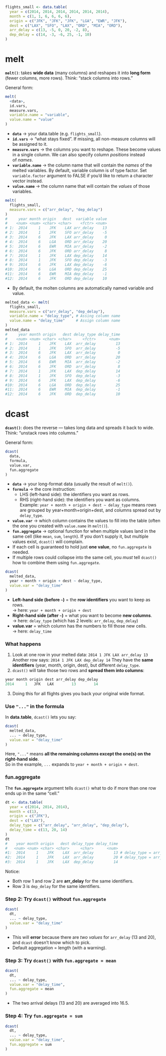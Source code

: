 ```R
flights_small <- data.table(
  year = c(2014, 2014, 2014, 2014, 2014, 2014),
  month = c(1, 1, 6, 6, 6, 6),
  origin = c("JFK", "JFK", "JFK", "LGA", "EWR", "JFK"),
  dest = c("LAX", "SFO", "LAX", "ORD", "MIA", "ORD"),
  arr_delay = c(13, -5, 0, 20, -2, 8),
  dep_delay = c(14, -3, -6, 25, -1, 10)
)
```
# melt

**`melt()`**: takes **wide data** (many columns) and reshapes it into **long form** (fewer columns, more rows). Think: “stack columns into rows.”

General form:

```R
melt(
  <data>,
  id.vars,
  measure.vars,
  variable.name = "variable",
  value.name = "value"
)
```

- **`data`** → your data.table (e.g. `flights_small`).
- **`id.vars`** →  “what stays fixed”. If missing, all non-measure columns will be assigned to it.
- **`measure.vars`** → the columns you want to reshape. These become values in a single column.  We can also specify column _positions_ instead of _names_.
- **`variable.name`** → the column name that will contain the _names_ of the melted variables. By default, variable column is of type factor. Set `variable.factor` argument to FALSE if you’d like to return a character vector instead.
- **`value.name`** → the column name that will contain the _values_ of those variables.

```R
melt(
  flights_small,
  measure.vars = c("arr_delay", "dep_delay")
)
#     year month origin   dest  variable value
#    <num> <num> <char> <char>    <fctr> <num>
# 1:  2014     1    JFK    LAX arr_delay    13
# 2:  2014     1    JFK    SFO arr_delay    -5
# 3:  2014     6    JFK    LAX arr_delay     0
# 4:  2014     6    LGA    ORD arr_delay    20
# 5:  2014     6    EWR    MIA arr_delay    -2
# 6:  2014     6    JFK    ORD arr_delay     8
# 7:  2014     1    JFK    LAX dep_delay    14
# 8:  2014     1    JFK    SFO dep_delay    -3
# 9:  2014     6    JFK    LAX dep_delay    -6
#10:  2014     6    LGA    ORD dep_delay    25
#11:  2014     6    EWR    MIA dep_delay    -1
#12:  2014     6    JFK    ORD dep_delay    10
```
- By default, the molten columns are automatically named variable and value.

```R
melted_data <- melt(
  flights_small,
  measure.vars = c("arr_delay", "dep_delay"),
  variable.name = "delay_type", # Assing column name
  value.name = "delay_time"     # Assign column name
)
melted_data
#     year month origin   dest delay_type delay_time
#    <num> <num> <char> <char>     <fctr>      <num>
# 1:  2014     1    JFK    LAX  arr_delay         13
# 2:  2014     1    JFK    SFO  arr_delay         -5
# 3:  2014     6    JFK    LAX  arr_delay          0
# 4:  2014     6    LGA    ORD  arr_delay         20
# 5:  2014     6    EWR    MIA  arr_delay         -2
# 6:  2014     6    JFK    ORD  arr_delay          8
# 7:  2014     1    JFK    LAX  dep_delay         14
# 8:  2014     1    JFK    SFO  dep_delay         -3
# 9:  2014     6    JFK    LAX  dep_delay         -6
#10:  2014     6    LGA    ORD  dep_delay         25
#11:  2014     6    EWR    MIA  dep_delay         -1
#12:  2014     6    JFK    ORD  dep_delay         10
```
# dcast

**`dcast()`**: does the reverse — takes long data and spreads it back to wide. Think: “unstack rows into columns.”

General form:
```R
dcast(
  data,
  formula,
  value.var,
  fun.aggregate
)
```

- **`data`** → your long-format data (usually the result of `melt()`).
- **`formula`** → the core instruction:
    - LHS (left-hand side): the identifiers you want as rows.
    - RHS (right-hand side): the identifiers you want as columns.  
        Example: `year + month + origin + dest ~ delay_type` means rows are grouped by year+month+origin+dest, and columns spread out by `delay_type`.
- **`value.var`** → which column contains the values to fill into the table (often the one you created with `value.name` in `melt()`).
- **`fun.aggregate`** → optional function for when multiple values land in the same cell (like `mean`, `sum`, `length`). If you don’t supply it, but multiple values exist, `dcast()` will complain.
- If each cell is guaranteed to hold just **one value**, no `fun.aggregate` is needed.
- If multiple rows could collapse into the same cell, you _must_ tell `dcast()` how to combine them using `fun.aggregate`.

```R
dcast(
  melted_data,
  year + month + origin + dest ~ delay_type,
  value.var = "delay_time"
)
```
- **Left-hand side (before `~`)** = the **row identifiers** you want to keep as rows.  
    → here: `year + month + origin + dest`
- **Right-hand side (after `~`)** = what you want to become **new columns**.  
    → here: `delay_type` (which has 2 levels: `arr_delay`, `dep_delay`)
- **value.var** = which column has the numbers to fill those new cells.  
    → here: `delay_time`
### What happens

1. Look at one row in your melted data:
    `2014 1 JFK LAX arr_delay 13`
    Another row says:
    `2014 1 JFK LAX dep_delay 14`
    They have the **same identifiers** (year, month, origin, dest), but different `delay_type`.
2. `dcast()` will take those two rows and **spread them into columns**:
```R
year month origin dest arr_delay dep_delay
2014     1   JFK   LAX        13        14
```
3. Doing this for all flights gives you back your original wide format.
### Use `"..."` in the formula

In **data.table**, `dcast()` lets you say:
```R
dcast(
  melted_data,
  ... ~ delay_type,
  value.var = "delay_time"
)
```
Here, `"..."` means **all the remaining columns except the one(s) on the right-hand side**.  
So in the example, `...` expands to `year + month + origin + dest`.
### fun.aggregate

The **`fun.aggregate`** argument tells `dcast()` what to do if more than one row ends up in the same “cell.”
```R
dt <- data.table(
  year = c(2014, 2014, 2014),
  month = c(1),
  origin = c("JFK"),
  dest = c("LAX"),
  delay_type = c("arr_delay", "arr_delay", "dep_delay"),
  delay_time = c(13, 20, 14)
)
dt
#    year month origin   dest delay_type delay_time
#   <num> <num> <char> <char>     <char>      <num>
#1:  2014     1    JFK    LAX  arr_delay         13 # delay_type = arr_delay 
#2:  2014     1    JFK    LAX  arr_delay         20 # delay_type = arr_delay
#3:  2014     1    JFK    LAX  dep_delay         14
```
Notice:
- Both row 1 and row 2 are **arr_delay** for the same identifiers.
- Row 3 is `dep_delay` for the same identifiers.
### Step 2: Try `dcast()` **without** `fun.aggregate`

```R
dcast(
  dt,
  ... ~ delay_type,
  value.var = "delay_time"
)
```
- This will **error** because there are _two values_ for `arr_delay` (13 and 20), and `dcast` doesn’t know which to pick.
- Default aggregation = length (with a warning).
### Step 3: Try `dcast()` **with** `fun.aggregate = mean`

```R
dcast(
  dt,
  ... ~ delay_type,
  value.var = "delay_time",
  fun.aggregate = mean
)
```
- The two arrival delays (13 and 20) are averaged into 16.5.
### Step 4: Try `fun.aggregate = sum`
```R
dcast(
  dt,
  ... ~ delay_type,
  value.var = "delay_time",
  fun.aggregate = sum
)
```